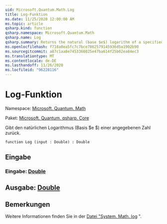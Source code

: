 ```yaml
---
uid: Microsoft.Quantum.Math.Log
title: Log-Funktion
ms.date: 11/25/2020 12:00:00 AM
ms.topic: article
qsharp.kind: function
qsharp.namespace: Microsoft.Quantum.Math
qsharp.name: Log
qsharp.summary: Returns the natural (base $e$) logarithm of a specified number.
ms.openlocfilehash: f718a0ea5fc7c7bce7862579145936d5a1902b90
ms.sourcegitcommit: a87c1aa8e7453360025e47ba614f25b02ea84ec3
ms.translationtype: MT
ms.contentlocale: de-DE
ms.lasthandoff: 11/26/2020
ms.locfileid: "96228116"
---
```

# <a name="log-function"></a>Log-Funktion

Namespace: [Microsoft. Quantum. Math](xref:Microsoft.Quantum.Math)

Paket: [Microsoft. Quantum. qsharp. Core](https://nuget.org/packages/Microsoft.Quantum.QSharp.Core)


Gibt den natürlichen Logarithmus (Basis $e $) einer angegebenen Zahl zurück.

```qsharp
function Log (input : Double) : Double
```


## <a name="input"></a>Eingabe

### <a name="input--double"></a>Eingabe: [Double](xref:microsoft.quantum.lang-ref.double)





## <a name="output--double"></a>Ausgabe: [Double](xref:microsoft.quantum.lang-ref.double)



## <a name="remarks"></a>Bemerkungen

Weitere Informationen finden Sie in der [Datei "System. Math. log](https://docs.microsoft.com/dotnet/api/system.math.log) ".
